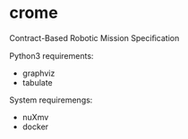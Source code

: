 # crome
Contract-Based Robotic Mission Speciﬁcation


Python3 requirements:
* graphviz
* tabulate


System requiremengs:
* nuXmv
* docker



